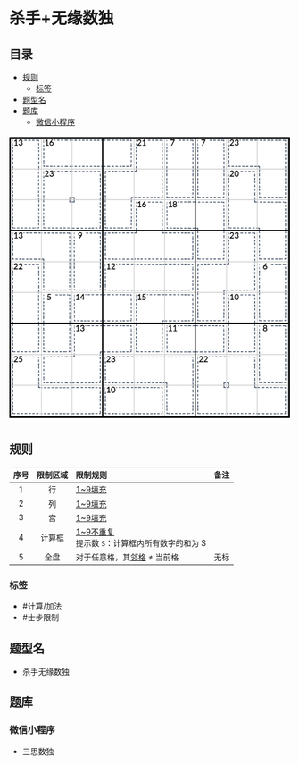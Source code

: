 # 杀手+无缘数独
<!-- START doctoc generated TOC please keep comment here to allow auto update -->
<!-- DON'T EDIT THIS SECTION, INSTEAD RE-RUN doctoc TO UPDATE -->
## 目录

- [规则](#%E8%A7%84%E5%88%99)
  - [标签](#%E6%A0%87%E7%AD%BE)
- [题型名](#%E9%A2%98%E5%9E%8B%E5%90%8D)
- [题库](#%E9%A2%98%E5%BA%93)
  - [微信小程序](#%E5%BE%AE%E4%BF%A1%E5%B0%8F%E7%A8%8B%E5%BA%8F)

<!-- END doctoc generated TOC please keep comment here to allow auto update -->

![题](../../../images/sudoku/杀手+无缘数独.png)

## 规则

| 序号  | 限制区域 | 限制规则                                | 备注  |
|:---:|:----:|:------------------------------------|:---:|
|  1  |  行   | [1~9填充]                             |     |
|  2  |  列   | [1~9填充]                             |     |
|  3  |  宫   | [1~9填充]                             |     |
|  4  | 计算框  | [1~9不重复]<br/> 提示数 `S`：计算框内所有数字的和为 S |     |
|  5  |  全盘  | 对于任意格，其[邻格] ≠ 当前格                   | 无标  |

### 标签

- #计算/加法
- #士步限制

## 题型名

- 杀手无缘数独

## 题库

### 微信小程序

- 三思数独

[1~9填充]: ../../../rules/rules.md#1to9填充

[1~9不重复]: ../../../rules/rules.md#1to9不重复

[邻格]: ../../../rules/rules.md#邻格
